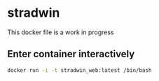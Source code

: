 # stradwin
This docker file is a work in progress

## Enter container interactively
```bash
docker run -i -t stradwin_web:latest /bin/bash
```

